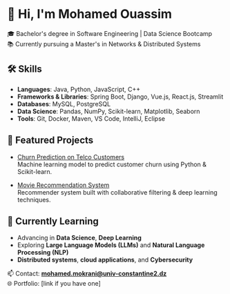 # 👋 Hi, I'm Mohamed Ouassim

🎓 Bachelor's degree in Software Engineering | Data Science Bootcamp  
📚 Currently pursuing a Master's in Networks & Distributed Systems  

## 🛠️ Skills
- **Languages**: Java, Python, JavaScript, C++  
- **Frameworks & Libraries**: Spring Boot, Django, Vue.js, React.js, Streamlit  
- **Databases**: MySQL, PostgreSQL  
- **Data Science**: Pandas, NumPy, Scikit-learn, Matplotlib, Seaborn  
- **Tools**: Git, Docker, Maven, VS Code, IntelliJ, Eclipse  

## 📌 Featured Projects
- [Churn Prediction on Telco Customers](repo_link)  
  Machine learning model to predict customer churn using Python & Scikit-learn.  

- [Movie Recommendation System](repo_link)  
  Recommender system built with collaborative filtering & deep learning techniques.  

## 🌱 Currently Learning
- Advancing in **Data Science**, **Deep Learning**  
- Exploring **Large Language Models (LLMs)** and **Natural Language Processing (NLP)**  
- **Distributed systems**, **cloud applications**, and **Cybersecurity**  
 

📫 Contact: **mohamed.mokrani@univ-constantine2.dz**  
🌐 Portfolio: [link if you have one]  
